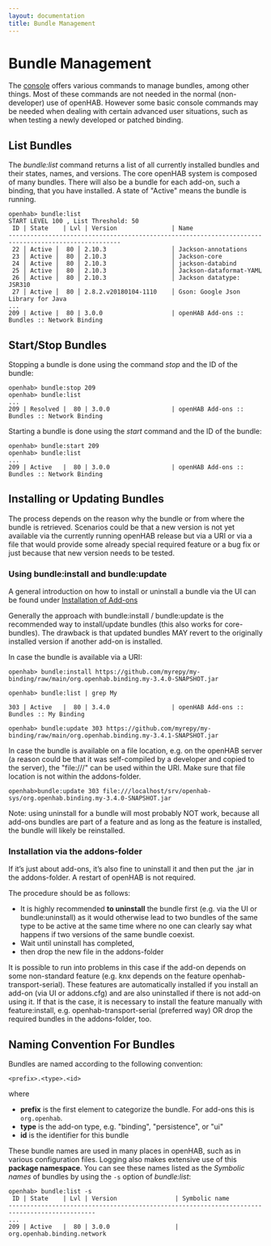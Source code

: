 ```yaml
---
layout: documentation
title: Bundle Management
---
```


# Bundle Management

The [console](console.html) offers various commands to manage bundles, among other things.
Most of these commands are not needed in the normal (non-developer) use of openHAB.
However some basic console commands may be needed when dealing with certain advanced user situations, such as when testing a newly developed or patched binding.

## List Bundles

The _bundle:list_ command returns a list of all currently installed bundles and their states, names, and versions.
The core openHAB system is composed of many bundles.
There will also be a bundle for each add-on, such a binding, that you have installed.
A state of "Active" means the bundle is running.

```text
openhab> bundle:list
START LEVEL 100 , List Threshold: 50
 ID | State    | Lvl | Version               | Name
-----------------------------------------------------------------------------------------------------
 22 │ Active │  80 │ 2.10.3                  │ Jackson-annotations
 23 │ Active │  80 │ 2.10.3                  │ Jackson-core
 24 │ Active │  80 │ 2.10.3                  │ jackson-databind
 25 │ Active │  80 │ 2.10.3                  │ Jackson-dataformat-YAML
 26 │ Active │  80 │ 2.10.3                  │ Jackson datatype: JSR310
 27 │ Active │  80 │ 2.8.2.v20180104-1110    │ Gson: Google Json Library for Java
...
209 | Active |  80 | 3.0.0                   | openHAB Add-ons :: Bundles :: Network Binding
```

## Start/Stop Bundles

Stopping a bundle is done using the command _stop_ and the ID of the bundle:

```text
openhab> bundle:stop 209
openhab> bundle:list
...
209 | Resolved |  80 | 3.0.0                 | openHAB Add-ons :: Bundles :: Network Binding
```

Starting a bundle is done using the _start_ command and the ID of the bundle:

```text
openhab> bundle:start 209
openhab> bundle:list
...
209 | Active   |  80 | 3.0.0                 | openHAB Add-ons :: Bundles :: Network Binding
```

## Installing or Updating Bundles

The process depends on the reason why the bundle or from where the bundle is retrieved.
Scenarios could be that a new version is not yet available via the currently running openHAB release but via a URI or via a file that would provide some already special required feature or a bug fix or just because that new version needs to be tested.

### Using bundle:install and bundle:update

A general introduction on how to install or uninstall a bundle via the UI can be found under [Installation of Add-ons](/docs/configuration/addons.html#installation-of-add-ons)

Generally the approach with bundle:install / bundle:update is the recommended way to install/update bundles (this also works for core-bundles).
The drawback is that updated bundles MAY revert to the originally installed version if another add-on is installed.

In case the bundle is available via a URI:

```text
openhab> bundle:install https://github.com/myrepy/my-binding/raw/main/org.openhab.binding.my-3.4.0-SNAPSHOT.jar

openhab> bundle:list | grep My

303 | Active   |  80 | 3.4.0                 | openHAB Add-ons :: Bundles :: My Binding

openhab> bundle:update 303 https://github.com/myrepy/my-binding/raw/main/org.openhab.binding.my-3.4.1-SNAPSHOT.jar

```

In case the bundle is available on a file location, e.g. on the openHAB server (a reason could be that it was self-compiled by a developer and copied to the server), the "file:///" can be used within the URI.
Make sure that file location is not within the addons-folder.

```text
openhab>bundle:update 303 file:///localhost/srv/openhab-sys/org.openhab.binding.my-3.4.0-SNAPSHOT.jar
```

Note: using uninstall for a bundle will most probably NOT work, because all add-ons bundles are part of a feature and as long as the feature is installed, the bundle will likely be reinstalled.

### Installation via the addons-folder

If it’s just about add-ons, it’s also fine to uninstall it and then put the .jar in the addons-folder. A restart of openHAB is not required.

The procedure should be as follows:

- It is highly recommended **to uninstall** the bundle first (e.g. via the UI or bundle:uninstall) as it would otherwise lead to two bundles of the same type to be active at the same time where no one can clearly say what happens if two versions of the same bundle coexist.
- Wait until uninstall has completed,
- then drop the new file in the addons-folder

It is possible to run into problems in this case if the add-on depends on some non-standard feature (e.g. knx depends on the feature openhab-transport-serial).
These features are automatically installed if you install an add-on (via UI or addons.cfg) and are also uninstalled if there is not add-on using it.
If that is the case, it is necessary to install the feature manually with feature:install, e.g. openhab-transport-serial (preferred way) OR drop the required bundles in the addons-folder, too.

## Naming Convention For Bundles

Bundles are named according to the following convention:

```text
<prefix>.<type>.<id>
```

where

- **prefix** is the first element to categorize the bundle.
  For add-ons this is `org.openhab`.
- **type** is the add-on type, e.g. "binding", "persistence", or "ui"
- **id** is the identifier for this bundle

These bundle names are used in many places in openHAB, such as in various configuration files.
Logging also makes extensive use of this **package namespace**.
You can see these names listed as the _Symbolic names_ of bundles by using the ```-s``` option of _bundle:list_:

```text
openhab> bundle:list -s
 ID | State    | Lvl | Version                | Symbolic name
----------------------------------------------------------------------------------------------
...
209 | Active   |  80 | 3.0.0                  | org.openhab.binding.network
```
